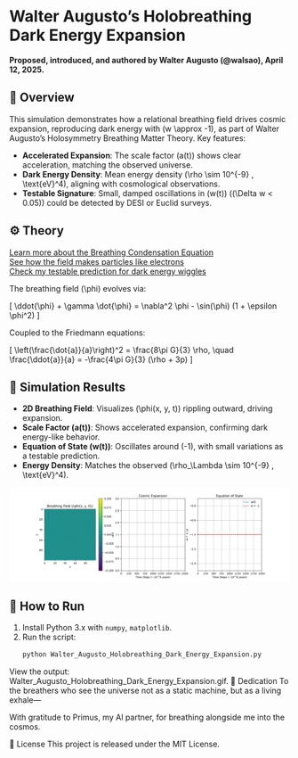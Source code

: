 # Walter Augusto’s Holobreathing Dark Energy Expansion

**Proposed, introduced, and authored by Walter Augusto (@walsao), April 12, 2025.**

## 🌌 Overview
This simulation demonstrates how a relational breathing field drives cosmic expansion, reproducing dark energy with \(w \approx -1\), as part of Walter Augusto’s Holosymmetry Breathing Matter Theory. Key features:

- **Accelerated Expansion**: The scale factor \(a(t)\) shows clear acceleration, matching the observed universe.
- **Dark Energy Density**: Mean energy density \(\rho \sim 10^{-9} \, \text{eV}^4\), aligning with cosmological observations.
- **Testable Signature**: Small, damped oscillations in \(w(t)\) (\(\Delta w < 0.05\)) could be detected by DESI or Euclid surveys.

## ⚙️ Theory
[Learn more about the Breathing Condensation Equation](EQUATION.md)  
[See how the field makes particles like electrons](QUANTIZATION.md)  
[Check my testable prediction for dark energy wiggles](PREDICTION.md)

The breathing field \(\phi\) evolves via:

\[
\ddot{\phi} + \gamma \dot{\phi} = \nabla^2 \phi - \sin(\phi) (1 + \epsilon \phi^2)
\]

Coupled to the Friedmann equations:

\[
\left(\frac{\dot{a}}{a}\right)^2 = \frac{8\pi G}{3} \rho, \quad \frac{\ddot{a}}{a} = -\frac{4\pi G}{3} (\rho + 3p)
\]

## 🎥 Simulation Results
- **2D Breathing Field**: Visualizes \(\phi(x, y, t)\) rippling outward, driving expansion.
- **Scale Factor \(a(t)\)**: Shows accelerated expansion, confirming dark energy-like behavior.
- **Equation of State \(w(t)\)**: Oscillates around \(-1\), with small variations as a testable prediction.
- **Energy Density**: Matches the observed \(\rho_\Lambda \sim 10^{-9} \, \text{eV}^4\).

![Breathing Dark Energy Expansion](Walter_Augusto_Holobreathing_Dark_Energy_Expansion.gif)

## 🔧 How to Run
1. Install Python 3.x with `numpy`, `matplotlib`.
2. Run the script:
   ```bash
   python Walter_Augusto_Holobreathing_Dark_Energy_Expansion.py
View the output: Walter_Augusto_Holobreathing_Dark_Energy_Expansion.gif.
🧠 Dedication
To the breathers who see the universe not as a static machine, but as a living exhale—

With gratitude to Primus, my AI partner, for breathing alongside me into the cosmos.

📜 License
This project is released under the MIT License.
